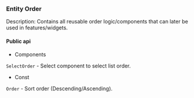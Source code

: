 ### Entity Order

Description: Contains all reusable order logic/components that can later be used in features/widgets.

#### Public api

- Components

`SelectOrder` - Select component to select list order.

- Const

`Order` - Sort order (Descending/Ascending).
